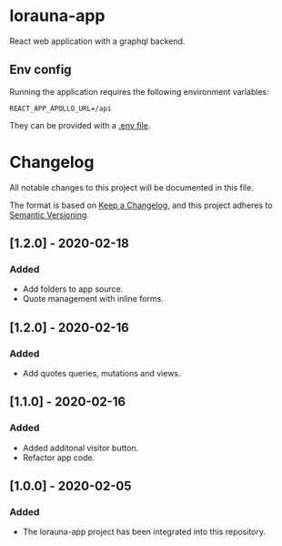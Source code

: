# lorauna-app

React web application with a graphql backend.

## Env config

Running the application requires the following environment variables:

```
REACT_APP_APOLLO_URL=/api
```

They can be provided with a [.env file](https://github.com/motdotla/dotenv).

# Changelog

All notable changes to this project will be documented in this file.

The format is based on [Keep a Changelog](https://keepachangelog.com/en/1.0.0/),
and this project adheres to [Semantic Versioning](https://semver.org/spec/v2.0.0.html).

## [1.2.0] - 2020-02-18
### Added
- Add folders to app source.
- Quote management with inline forms.

## [1.2.0] - 2020-02-16
### Added
- Add quotes queries, mutations and views.

## [1.1.0] - 2020-02-16
### Added
- Added additonal visitor button.
- Refactor app code.

## [1.0.0] - 2020-02-05
### Added
- The lorauna-app project has been integrated into this repository.